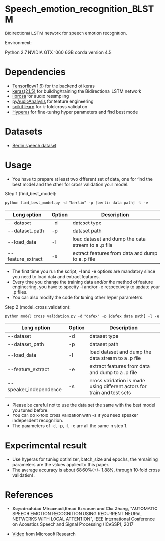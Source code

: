 # Speech_emotion_recognition_BLSTM

Bidirectional LSTM network for speech emotion recognition.

Environment:

Python 2.7
NVIDIA GTX 1060 6GB
conda version 4.5

# Dependencies

- [Tensorflow(1.6)](https://github.com/tensorflow/tensorflow/tree/r1.6) for the backend of keras
- [keras(2.1.5)](https://github.com/keras-team/keras) for building/training the Bidirectional LSTM network
- [librosa](https://github.com/librosa/librosa) for audio resampling
- [pyAudioAnalysis](https://github.com/tyiannak/pyAudioAnalysis) for feature engineering
- [scikit learn](https://github.com/scikit-learn/scikit-learn) for k-fold cross validation
- [Hyperas](https://github.com/maxpumperla/hyperas) for fine-tuning hyper parameters and find best model

# Datasets

- [Berlin speech dataset](http://emodb.bilderbar.info/download/)

# Usage

- You have to prepare at least two different set of data, one for find the best model and the other for cross validation your model.

Step 1 (find_best_model):

    python find_best_model.py -d "berlin" -p [berlin data path] -l -e

Long option | Option | Description
----------- | ------ | -----------
--dataset | -d | dataset type
--dataset_path | -p | dataset path
--load_data | -l | load dataset and dump the data stream to a .p file
--feature_extract | -e | extract features from data and dump to a .p file

- The first time you run the script, -l and -e options are mandatory since you need to load data and extract features.
- Every time you change the training data and/or the method of feature engineering, you have to specify -l and/or -e respectively to update your .p files.
- You can also modify the code for tuning other hyper parameters.

Step 2 (model_cross_validation):

    python model_cross_validation.py -d "dafex" -p [dafex data path] -l -e

Long option | Option | Description
----------- | ------ | -----------
--dataset | -d | dataset type
--dataset_path | -p | dataset path
--load_data | -l | load dataset and dump the data stream to a .p file
--feature_extract | -e | extract features from data and dump to a .p file
--speaker_independence | -s | cross validation is made using different actors for train and test sets

- Please be careful not to use the data set the same with the best model you tuned before.
- You can do k-fold cross validation with -s if you need speaker independent recognition.
- The parameters of -d, -p, -l, -e are all the same in step 1.

# Experimental result

- Use hyperas for tuning optimizer, batch_size and epochs, the remaining parameters are the values applied to this paper.
- The average accuracy is about 68.60%(+/- 1.88%, through 10-fold cross validation).

# References

- Seyedmahdad Mirsamadi,Emad Barsoum and Cha Zhang, "AUTOMATIC SPEECH EMOTION RECOGNITION USING RECURRENT NEURAL
NETWORKS WITH LOCAL ATTENTION", IEEE International Conference on Acoustics Speech and Signal Processing (ICASSP), 2017

- [Video](https://www.youtube.com/watch?v=NItzgTQ9lvw) from Microsoft Research
